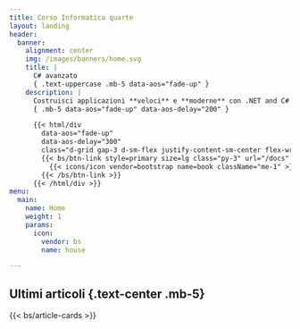 ```yaml
---
title: Corso Informatica quarte
layout: landing
header:
  banner:
    alignment: center
    img: /images/banners/home.svg
    title: |
      C# avanzato
      { .text-uppercase .mb-5 data-aos="fade-up" }
    description: |
      Costruisci applicazioni **veloci** e **moderne** con .NET and C#
      { .mb-5 data-aos="fade-up" data-aos-delay="200" }

      {{< html/div
        data-aos="fade-up"
        data-aos-delay="300"
        class="d-grid gap-3 d-sm-flex justify-content-sm-center flex-wrap" >}}
        {{< bs/btn-link style=primary size=lg class="py-3" url="/docs" >}}
          {{< icons/icon vendor=bootstrap name=book className="me-1" >}} Iniziamo!
        {{< /bs/btn-link >}}
      {{< /html/div >}}
menu:
  main:
    name: Home
    weight: 1
    params:
      icon:
        vendor: bs
        name: house

---
```


## Ultimi articoli {.text-center .mb-5}

{{< bs/article-cards >}}
